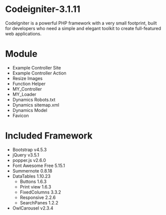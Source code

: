 # Codeigniter-3.1.11
CodeIgniter is a powerful PHP framework with a very small footprint, built for developers who need a simple and elegant toolkit to create full-featured web applications.

# Module
- Example Controller Site
- Example Controller Action
- Resize Images
- Function Helper
- MY_Controller
- MY_Loader
- Dynamics Robots.txt
- Dynamics sitemap.xml
- Dynamics Model
- Favicon

# Included Framework
- Bootstrap v4.5.3
- jQuery v3.5.1
- popper.js v2.6.0
- Font Awesome Free 5.15.1
- Summernote 0.8.18
- DataTables 1.10.23
  - Buttons 1.6.3
  - Print view 1.6.3
  - FixedColumns 3.3.2
  - Responsive 2.2.6
  - SearchPanes 1.2.2
- OwlCarousel v2.3.4